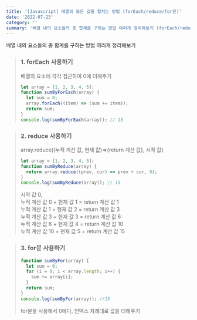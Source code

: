 ```yaml
---
title: '[Javascript] 배열의 모든 값을 합치는 방법 (forEach/reduce/for문)'
date: '2022-07-23'
category: ''
summary: '배열 내의 요소들의 총 합계를 구하는 방법 여러개 정리해보기 (forEach/reduce/for문)'
---
```


배열 내의 요소들의 총 합계를 구하는 방법 여러개 정리해보기

> ### 1\. forEach 사용하기
>
> 배열의 요소에 각각 접근하여 0에 더해주기
>
> ```js
> let array = [1, 2, 3, 4, 5];
> function sumByForEach(array) {
>   let sum = 0;
>   array.forEach((item) => (sum += item));
>   return sum;
> }
> console.log(sumByForEach(array)); // 15
> ```

####

> ### 2\. reduce 사용하기
>
> array.reduce((누적 계산 값, 현재 값)=>{return 계산 값}, 시작 값)
>
> ```js
> let array = [1, 2, 3, 4, 5];
> function sumByReduce(array) {
>   return array.reduce((prev, cur) => prev + cur, 0);
> }
> console.log(sumByReduce(array)); // 15
> ```
>
> 시작 값 0,  
> 누적 계산 값 0 + 현재 값 1 = return 계산 값 1  
> 누적 계산 값 1 + 현재 값 2 = return 계산 값 3  
> 누적 계산 값 3 + 현재 값 3 = return 계산 값 6  
> 누적 계산 값 6 + 현재 값 4 = return 계산 값 10  
> 누적 계산 값 10 + 현재 값 5 = return 계산 값 15

####

> ### 3\. for문 사용하기
>
> ```js
> function sumByFor(array) {
>   let sum = 0;
>   for (i = 0; i < array.length; i++) {
>     sum += array[i];
>   }
>   return sum;
> }
> console.log(sumByFor(array)); //15
> ```
>
> for문을 사용해서 0에다, 인덱스 차례대로 값을 더해주기
